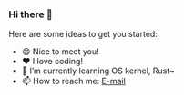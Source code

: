 ### Hi there 👋

<!--
**PanQL/PanQL** is a ✨ _special_ ✨ repository because its `README.md` (this file) appears on your GitHub profile.-->

Here are some ideas to get you started:

- 😄 Nice to meet you!
- ❤️ I love coding!
- 🌱 I’m currently learning OS kernel, Rust~
- 📫 How to reach me: [E-mail](mailto:panqinglin00@163.com)
